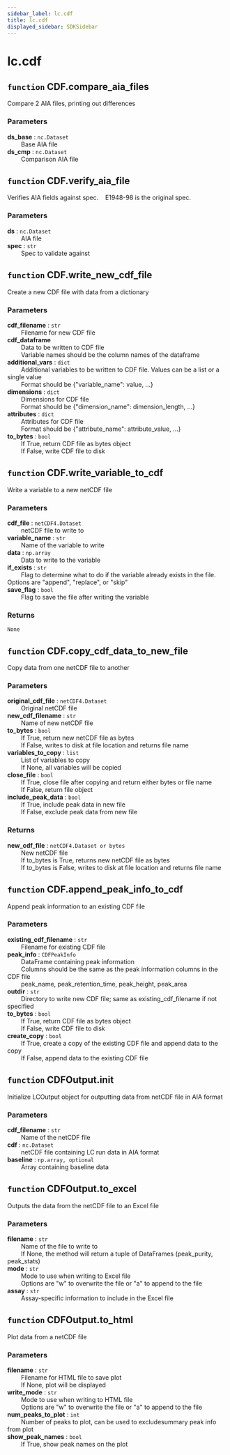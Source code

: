 ```yaml
---
sidebar_label: lc.cdf
title: lc.cdf
displayed_sidebar: SDKSidebar
--- 
```



# lc.cdf


## `function` CDF.compare_aia_files
  
Compare 2 AIA files, printing out differences  
  
### Parameters  
  
**ds_base** : `nc.Dataset`  
&nbsp; &nbsp; &nbsp; &nbsp; Base AIA file  
**ds_cmp** : `nc.Dataset`  
&nbsp; &nbsp; &nbsp; &nbsp; Comparison AIA file  


## `function` CDF.verify_aia_file
  
Verifies AIA fields against spec.&nbsp; &nbsp; E1948-98 is the original spec.  
  
### Parameters  
  
**ds** : `nc.Dataset`  
&nbsp; &nbsp; &nbsp; &nbsp; AIA file  
**spec** : `str`  
&nbsp; &nbsp; &nbsp; &nbsp; Spec to validate against  


## `function` CDF.write_new_cdf_file
  
Create a new CDF file with data from a dictionary  
  
### Parameters  
  
**cdf_filename** : `str`  
&nbsp; &nbsp; &nbsp; &nbsp; Filename for new CDF file  
**cdf_dataframe**  
&nbsp; &nbsp; &nbsp; &nbsp; Data to be written to CDF file  
&nbsp; &nbsp; &nbsp; &nbsp; Variable names should be the column names of the dataframe  
**additional_vars** : `dict`  
&nbsp; &nbsp; &nbsp; &nbsp; Additional variables to be written to CDF file. Values can be a list or a single value  
&nbsp; &nbsp; &nbsp; &nbsp; Format should be \{"variable_name": value, ...\}  
**dimensions** : `dict`  
&nbsp; &nbsp; &nbsp; &nbsp; Dimensions for CDF file  
&nbsp; &nbsp; &nbsp; &nbsp; Format should be \{"dimension_name": dimension_length, ...\}  
**attributes** : `dict`  
&nbsp; &nbsp; &nbsp; &nbsp; Attributes for CDF file  
&nbsp; &nbsp; &nbsp; &nbsp; Format should be \{"attribute_name": attribute_value, ...\}  
**to_bytes** : `bool`  
&nbsp; &nbsp; &nbsp; &nbsp; If True, return CDF file as bytes object  
&nbsp; &nbsp; &nbsp; &nbsp; If False, write CDF file to disk  


## `function` CDF.write_variable_to_cdf
  
Write a variable to a new netCDF file  
  
### Parameters  
  
**cdf_file** : `netCDF4.Dataset`  
&nbsp; &nbsp; &nbsp; &nbsp; netCDF file to write to  
**variable_name** : `str`  
&nbsp; &nbsp; &nbsp; &nbsp; Name of the variable to write  
**data** : `np.array`  
&nbsp; &nbsp; &nbsp; &nbsp; Data to write to the variable  
**if_exists** : `str`  
&nbsp; &nbsp; &nbsp; &nbsp; Flag to determine what to do if the variable already exists in the file. Options are "append", "replace", or "skip"  
**save_flag** : `bool`  
&nbsp; &nbsp; &nbsp; &nbsp; Flag to save the file after writing the variable  
  
### Returns  
  
`None`  


## `function` CDF.copy_cdf_data_to_new_file
  
Copy data from one netCDF file to another  
  
### Parameters  
  
**original_cdf_file** : `netCDF4.Dataset`  
&nbsp; &nbsp; &nbsp; &nbsp; Original netCDF file  
**new_cdf_filename** : `str`  
&nbsp; &nbsp; &nbsp; &nbsp; Name of new netCDF file  
**to_bytes** : `bool`  
&nbsp; &nbsp; &nbsp; &nbsp; If True, return new netCDF file as bytes  
&nbsp; &nbsp; &nbsp; &nbsp; If False, writes to disk at file location and returns file name  
**variables_to_copy** : `list`  
&nbsp; &nbsp; &nbsp; &nbsp; List of variables to copy  
&nbsp; &nbsp; &nbsp; &nbsp; If None, all variables will be copied  
**close_file** : `bool`  
&nbsp; &nbsp; &nbsp; &nbsp; If True, close file after copying and return either bytes or file name  
&nbsp; &nbsp; &nbsp; &nbsp; If False, return file object  
**include_peak_data** : `bool`  
&nbsp; &nbsp; &nbsp; &nbsp; If True, include peak data in new file  
&nbsp; &nbsp; &nbsp; &nbsp; If False, exclude peak data from new file  
  
### Returns  
  
**new_cdf_file** : `netCDF4.Dataset or bytes`  
&nbsp; &nbsp; &nbsp; &nbsp; New netCDF file  
&nbsp; &nbsp; &nbsp; &nbsp; If to_bytes is True, returns new netCDF file as bytes  
&nbsp; &nbsp; &nbsp; &nbsp; If to_bytes is False, writes to disk at file location and returns file name  


## `function` CDF.append_peak_info_to_cdf
  
Append peak information to an existing CDF file  
  
### Parameters  
  
**existing_cdf_filename** : `str`  
&nbsp; &nbsp; &nbsp; &nbsp; Filename for existing CDF file  
**peak_info** : `CDFPeakInfo`  
&nbsp; &nbsp; &nbsp; &nbsp; DataFrame containing peak information  
&nbsp; &nbsp; &nbsp; &nbsp; Columns should be the same as the peak information columns in the CDF file  
&nbsp; &nbsp; &nbsp; &nbsp; peak_name, peak_retention_time, peak_height, peak_area  
**outdir** : `str`  
&nbsp; &nbsp; &nbsp; &nbsp; Directory to write new CDF file; same as existing_cdf_filename if not specified  
**to_bytes** : `bool`  
&nbsp; &nbsp; &nbsp; &nbsp; If True, return CDF file as bytes object  
&nbsp; &nbsp; &nbsp; &nbsp; If False, write CDF file to disk  
**create_copy** : `bool`  
&nbsp; &nbsp; &nbsp; &nbsp; If True, create a copy of the existing CDF file and append data to the copy  
&nbsp; &nbsp; &nbsp; &nbsp; If False, append data to the existing CDF file  


## `function` CDFOutput.__init__
  
Initialize LCOutput object for outputting data from netCDF file in AIA format  
  
### Parameters  
  
**cdf_filename** : `str`  
&nbsp; &nbsp; &nbsp; &nbsp; Name of the netCDF file  
**cdf** : `nc.Dataset`  
&nbsp; &nbsp; &nbsp; &nbsp; netCDF file containing LC run data in AIA format  
**baseline** : `np.array, optional`  
&nbsp; &nbsp; &nbsp; &nbsp; Array containing baseline data  


## `function` CDFOutput.to_excel
  
Outputs the data from the netCDF file to an Excel file  
  
### Parameters  
  
**filename** : `str`  
&nbsp; &nbsp; &nbsp; &nbsp; Name of the file to write to  
&nbsp; &nbsp; &nbsp; &nbsp; If None, the method will return a tuple of DataFrames (peak_purity, peak_stats)  
**mode** : `str`  
&nbsp; &nbsp; &nbsp; &nbsp; Mode to use when writing to Excel file  
&nbsp; &nbsp; &nbsp; &nbsp; Options are "w" to overwrite the file or "a" to append to the file  
**assay** : `str`  
&nbsp; &nbsp; &nbsp; &nbsp; Assay-specific information to include in the Excel file  


## `function` CDFOutput.to_html
  
Plot data from a netCDF file  
  
### Parameters  
  
**filename** : `str`  
&nbsp; &nbsp; &nbsp; &nbsp; Filename for HTML file to save plot  
&nbsp; &nbsp; &nbsp; &nbsp; If None, plot will be displayed  
**write_mode** : `str`  
&nbsp; &nbsp; &nbsp; &nbsp; Mode to use when writing to HTML file  
&nbsp; &nbsp; &nbsp; &nbsp; Options are "w" to overwrite the file or "a" to append to the file  
**num_peaks_to_plot** : `int`  
&nbsp; &nbsp; &nbsp; &nbsp; Number of peaks to plot, can be used to excludesummary peak info from plot  
**show_peak_names** : `bool`  
&nbsp; &nbsp; &nbsp; &nbsp; If True, show peak names on the plot  
